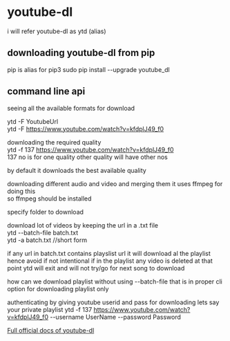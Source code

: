 # youtube-dl

i will refer youtube-dl as ytd (alias)

## downloading youtube-dl from pip
pip is alias for pip3
sudo pip install --upgrade youtube_dl

## command line api

seeing all the available formats for download

ytd -F YoutubeUrl  
ytd -F https://www.youtube.com/watch?v=kfdplJ49_f0

downloading the required quality  
ytd -f 137 https://www.youtube.com/watch?v=kfdplJ49_f0  
137 no is for one quality other quality will have other nos

by default it downloads the best available quality


downloading different audio and video and merging them
it uses ffmpeg for doing this  
so ffmpeg should be installed


specify folder to download


download lot of videos by keeping the url in a .txt file  
ytd --batch-file batch.txt  
ytd -a batch.txt        //short form  

if any url in batch.txt contains playslist url it will download al the playlist
hence avoid if not intentional
if in the playlist any video is deleted at that point ytd will exit and will
not try/go for next song to download

how can we download playlist without using --batch-file
that is in proper cli option for downloading playlist only

authenticating by giving youtube userid and pass for downloading lets 
say your private playlist
ytd -f 137 https://www.youtube.com/watch?v=kfdplJ49_f0 --username UserName --password Password



[Full official docs of youtube-dl](https://youtube-dl.org/)